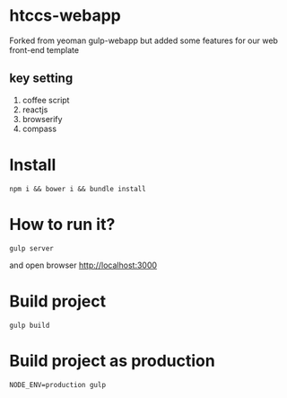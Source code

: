 htccs-webapp
=====================

Forked from yeoman gulp-webapp but added some features for our web front-end template

## key setting
1. coffee script
2. reactjs
3. browserify
4. compass

# Install

```shell
npm i && bower i && bundle install
```

# How to run it?

```shell
gulp server
```
and open browser <http://localhost:3000>

# Build project

```shell
gulp build
```

# Build project as production

```shell
NODE_ENV=production gulp
```
